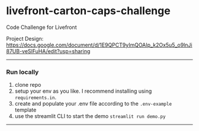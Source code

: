 # livefront-carton-caps-challenge
Code Challenge for Livefront

Project Design: https://docs.google.com/document/d/1E9QPCT9yImQOAIp_k2Ox5u5_o9lnJi87UB-veSlFuHA/edit?usp=sharing

---

### Run locally

1. clone repo
2. setup your env as you like. I recommend installing using `requirements.in`.
2. create and populate your .env file according to the `.env-example` template
3. use the streamlit CLI to start the demo `streamlit run demo.py`

---
